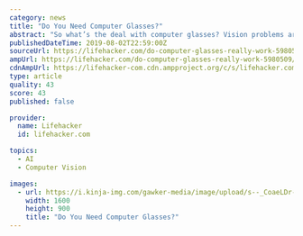 ```yaml
---
category: news
title: "Do You Need Computer Glasses?"
abstract: "So what’s the deal with computer glasses? Vision problems are unfortunately one of the hazards of too much screen time. In fact, the Vision Council found that 59 percent of adults in the U.S ..."
publishedDateTime: 2019-08-02T22:59:00Z
sourceUrl: https://lifehacker.com/do-computer-glasses-really-work-5980509?ref=hvper.com
ampUrl: https://lifehacker.com/do-computer-glasses-really-work-5980509/amp
cdnAmpUrl: https://lifehacker-com.cdn.ampproject.org/c/s/lifehacker.com/do-computer-glasses-really-work-5980509/amp
type: article
quality: 43
score: 43
published: false

provider:
  name: Lifehacker
  id: lifehacker.com

topics:
  - AI
  - Computer Vision

images:
  - url: https://i.kinja-img.com/gawker-media/image/upload/s--_CoaeLDr--/c_fill,fl_progressive,g_center,h_900,q_80,w_1600/uqrtboujidng1gnposhe.png
    width: 1600
    height: 900
    title: "Do You Need Computer Glasses?"
---
```

